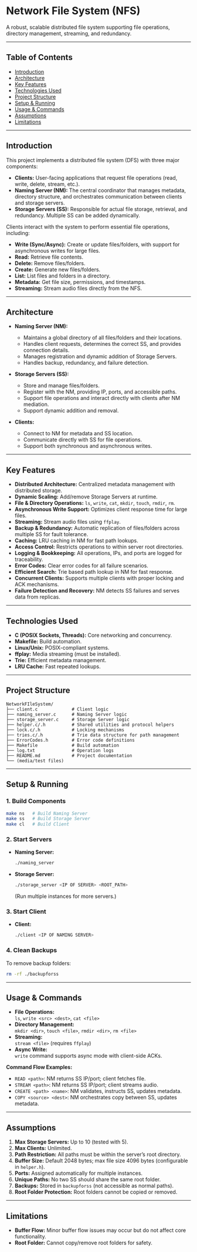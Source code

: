 # Network File System (NFS)

A robust, scalable distributed file system supporting file operations, directory management, streaming, and redundancy.

---

## Table of Contents

- [Introduction](#introduction)
- [Architecture](#architecture)
- [Key Features](#key-features)
- [Technologies Used](#technologies-used)
- [Project Structure](#project-structure)
- [Setup & Running](#setup--running)
- [Usage & Commands](#usage--commands)
- [Assumptions](#assumptions)
- [Limitations](#limitations)

---

## Introduction

This project implements a distributed file system (DFS) with three major components:

- **Clients:** User-facing applications that request file operations (read, write, delete, stream, etc.).
- **Naming Server (NM):** The central coordinator that manages metadata, directory structure, and orchestrates communication between clients and storage servers.
- **Storage Servers (SS):** Responsible for actual file storage, retrieval, and redundancy. Multiple SS can be added dynamically.

Clients interact with the system to perform essential file operations, including:

- **Write (Sync/Async):** Create or update files/folders, with support for asynchronous writes for large files.
- **Read:** Retrieve file contents.
- **Delete:** Remove files/folders.
- **Create:** Generate new files/folders.
- **List:** List files and folders in a directory.
- **Metadata:** Get file size, permissions, and timestamps.
- **Streaming:** Stream audio files directly from the NFS.

---

## Architecture

- **Naming Server (NM):**
  - Maintains a global directory of all files/folders and their locations.
  - Handles client requests, determines the correct SS, and provides connection details.
  - Manages registration and dynamic addition of Storage Servers.
  - Handles backup, redundancy, and failure detection.

- **Storage Servers (SS):**
  - Store and manage files/folders.
  - Register with the NM, providing IP, ports, and accessible paths.
  - Support file operations and interact directly with clients after NM mediation.
  - Support dynamic addition and removal.

- **Clients:**
  - Connect to NM for metadata and SS location.
  - Communicate directly with SS for file operations.
  - Support both synchronous and asynchronous writes.

---

## Key Features

- **Distributed Architecture:** Centralized metadata management with distributed storage.
- **Dynamic Scaling:** Add/remove Storage Servers at runtime.
- **File & Directory Operations:** `ls`, `write`, `cat`, `mkdir`, `touch`, `rmdir`, `rm`.
- **Asynchronous Write Support:** Optimizes client response time for large files.
- **Streaming:** Stream audio files using `ffplay`.
- **Backup & Redundancy:** Automatic replication of files/folders across multiple SS for fault tolerance.
- **Caching:** LRU caching in NM for fast path lookups.
- **Access Control:** Restricts operations to within server root directories.
- **Logging & Bookkeeping:** All operations, IPs, and ports are logged for traceability.
- **Error Codes:** Clear error codes for all failure scenarios.
- **Efficient Search:** Trie based path lookup in NM for fast response.
- **Concurrent Clients:** Supports multiple clients with proper locking and ACK mechanisms.
- **Failure Detection and Recovery:** NM detects SS failures and serves data from replicas.

---

## Technologies Used

- **C (POSIX Sockets, Threads):** Core networking and concurrency.
- **Makefile:** Build automation.
- **Linux/Unix:** POSIX-compliant systems.
- **ffplay:** Media streaming (must be installed).
- **Trie:** Efficient metadata management.
- **LRU Cache:** Fast repeated lookups.

---

## Project Structure

```
NetworkFIleSystem/
├── client.c             # Client logic
├── naming_server.c      # Naming Server logic
├── storage_server.c     # Storage Server logic
├── helper.c/.h          # Shared utilities and protocol helpers
├── lock.c/.h            # Locking mechanisms
├── tries.c/.h           # Trie data structure for path management
├── ErrorCodes.h         # Error code definitions
├── Makefile             # Build automation
├── log.txt              # Operation logs
├── README.md            # Project documentation
└── (media/test files)
```

---

## Setup & Running

### 1. Build Components

```bash
make ns   # Build Naming Server
make ss   # Build Storage Server
make cl   # Build Client
```

### 2. Start Servers

- **Naming Server:**  
  ```bash
  ./naming_server
  ```
- **Storage Server:**  
  ```bash
  ./storage_server <IP OF SERVER> <ROOT_PATH>
  ```
  (Run multiple instances for more servers.)

### 3. Start Client

- **Client:**  
  ```bash
  ./client <IP OF NAMING SERVER>
  ```

### 4. Clean Backups

To remove backup folders:
```bash
rm -rf ./backupforss
```

---

## Usage & Commands

- **File Operations:**  
  `ls`, `write <src> <dest>`, `cat <file>`
- **Directory Management:**  
  `mkdir <dir>`, `touch <file>`, `rmdir <dir>`, `rm <file>`
- **Streaming:**  
  `stream <file>` (requires `ffplay`)
- **Async Write:**  
  `write` command supports async mode with client-side ACKs.

**Command Flow Examples:**

- `READ <path>`: NM returns SS IP/port; client fetches file.
- `STREAM <path>`: NM returns SS IP/port; client streams audio.
- `CREATE <path> <name>`: NM validates, instructs SS, updates metadata.
- `COPY <source> <dest>`: NM orchestrates copy between SS, updates metadata.

---

## Assumptions

1. **Max Storage Servers:** Up to 10 (tested with 5).
2. **Max Clients:** Unlimited.
3. **Path Restriction:** All paths must be within the server’s root directory.
4. **Buffer Size:** Default 2048 bytes; max file size 4096 bytes (configurable in `helper.h`).
5. **Ports:** Assigned automatically for multiple instances.
6. **Unique Paths:** No two SS should share the same root folder.
7. **Backups:** Stored in `backupforss` (not accessible as normal paths).
8. **Root Folder Protection:** Root folders cannot be copied or removed.

---

## Limitations

- **Buffer Flow:** Minor buffer flow issues may occur but do not affect core functionality.
- **Root Folder:** Cannot copy/remove root folders for safety.

